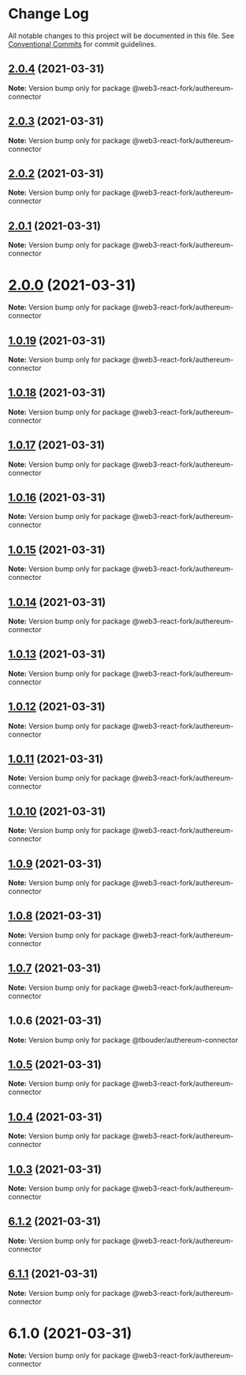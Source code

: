 # Change Log

All notable changes to this project will be documented in this file.
See [Conventional Commits](https://conventionalcommits.org) for commit guidelines.

## [2.0.4](https://github.com/TBouder/web3-react-fork/compare/@web3-react-fork/authereum-connector@2.0.3...@web3-react-fork/authereum-connector@2.0.4) (2021-03-31)

**Note:** Version bump only for package @web3-react-fork/authereum-connector





## [2.0.3](https://github.com/TBouder/web3-react-fork/compare/@web3-react-fork/authereum-connector@2.0.2...@web3-react-fork/authereum-connector@2.0.3) (2021-03-31)

**Note:** Version bump only for package @web3-react-fork/authereum-connector





## [2.0.2](https://github.com/TBouder/web3-react-fork/compare/@web3-react-fork/authereum-connector@2.0.1...@web3-react-fork/authereum-connector@2.0.2) (2021-03-31)

**Note:** Version bump only for package @web3-react-fork/authereum-connector





## [2.0.1](https://github.com/TBouder/web3-react-fork/compare/@web3-react-fork/authereum-connector@2.0.0...@web3-react-fork/authereum-connector@2.0.1) (2021-03-31)

**Note:** Version bump only for package @web3-react-fork/authereum-connector





# [2.0.0](https://github.com/TBouder/web3-react-fork/compare/@web3-react-fork/authereum-connector@1.0.19...@web3-react-fork/authereum-connector@2.0.0) (2021-03-31)

**Note:** Version bump only for package @web3-react-fork/authereum-connector





## [1.0.19](https://github.com/TBouder/web3-react-fork/compare/@web3-react-fork/authereum-connector@1.0.18...@web3-react-fork/authereum-connector@1.0.19) (2021-03-31)

**Note:** Version bump only for package @web3-react-fork/authereum-connector





## [1.0.18](https://github.com/TBouder/web3-react-fork/compare/@web3-react-fork/authereum-connector@1.0.17...@web3-react-fork/authereum-connector@1.0.18) (2021-03-31)

**Note:** Version bump only for package @web3-react-fork/authereum-connector





## [1.0.17](https://github.com/TBouder/web3-react-fork/compare/@web3-react-fork/authereum-connector@1.0.16...@web3-react-fork/authereum-connector@1.0.17) (2021-03-31)

**Note:** Version bump only for package @web3-react-fork/authereum-connector





## [1.0.16](https://github.com/TBouder/web3-react-fork/compare/@web3-react-fork/authereum-connector@1.0.15...@web3-react-fork/authereum-connector@1.0.16) (2021-03-31)

**Note:** Version bump only for package @web3-react-fork/authereum-connector





## [1.0.15](https://github.com/TBouder/web3-react-fork/compare/@web3-react-fork/authereum-connector@1.0.14...@web3-react-fork/authereum-connector@1.0.15) (2021-03-31)

**Note:** Version bump only for package @web3-react-fork/authereum-connector





## [1.0.14](https://github.com/TBouder/web3-react-fork/compare/@web3-react-fork/authereum-connector@1.0.13...@web3-react-fork/authereum-connector@1.0.14) (2021-03-31)

**Note:** Version bump only for package @web3-react-fork/authereum-connector





## [1.0.13](https://github.com/TBouder/web3-react-fork/compare/@web3-react-fork/authereum-connector@1.0.12...@web3-react-fork/authereum-connector@1.0.13) (2021-03-31)

**Note:** Version bump only for package @web3-react-fork/authereum-connector





## [1.0.12](https://github.com/TBouder/web3-react-fork/compare/@web3-react-fork/authereum-connector@1.0.11...@web3-react-fork/authereum-connector@1.0.12) (2021-03-31)

**Note:** Version bump only for package @web3-react-fork/authereum-connector





## [1.0.11](https://github.com/TBouder/web3-react-fork/compare/@web3-react-fork/authereum-connector@1.0.10...@web3-react-fork/authereum-connector@1.0.11) (2021-03-31)

**Note:** Version bump only for package @web3-react-fork/authereum-connector





## [1.0.10](https://github.com/TBouder/web3-react-fork/compare/@web3-react-fork/authereum-connector@1.0.9...@web3-react-fork/authereum-connector@1.0.10) (2021-03-31)

**Note:** Version bump only for package @web3-react-fork/authereum-connector





## [1.0.9](https://github.com/TBouder/web3-react-fork/compare/@web3-react-fork/authereum-connector@1.0.8...@web3-react-fork/authereum-connector@1.0.9) (2021-03-31)

**Note:** Version bump only for package @web3-react-fork/authereum-connector





## [1.0.8](https://github.com/TBouder/web3-react-fork/compare/@web3-react-fork/authereum-connector@1.0.7...@web3-react-fork/authereum-connector@1.0.8) (2021-03-31)

**Note:** Version bump only for package @web3-react-fork/authereum-connector





## [1.0.7](https://github.com/TBouder/web3-react-fork/compare/@web3-react-fork/authereum-connector@1.0.5...@web3-react-fork/authereum-connector@1.0.7) (2021-03-31)

**Note:** Version bump only for package @web3-react-fork/authereum-connector





## 1.0.6 (2021-03-31)

**Note:** Version bump only for package @tbouder/authereum-connector





## [1.0.5](https://github.com/TBouder/web3-react-fork/compare/@web3-react-fork/authereum-connector@1.0.4...@web3-react-fork/authereum-connector@1.0.5) (2021-03-31)

**Note:** Version bump only for package @web3-react-fork/authereum-connector





## [1.0.4](https://github.com/TBouder/web3-react-fork/compare/@web3-react-fork/authereum-connector@1.0.3...@web3-react-fork/authereum-connector@1.0.4) (2021-03-31)

**Note:** Version bump only for package @web3-react-fork/authereum-connector





## [1.0.3](https://github.com/TBouder/web3-react-fork/compare/@web3-react-fork/authereum-connector@6.1.2...@web3-react-fork/authereum-connector@1.0.3) (2021-03-31)

**Note:** Version bump only for package @web3-react-fork/authereum-connector





## [6.1.2](https://github.com/TBouder/web3-react-fork/compare/@web3-react-fork/authereum-connector@6.1.1...@web3-react-fork/authereum-connector@6.1.2) (2021-03-31)

**Note:** Version bump only for package @web3-react-fork/authereum-connector





## [6.1.1](https://github.com/TBouder/web3-react-fork/compare/@web3-react-fork/authereum-connector@6.1.0...@web3-react-fork/authereum-connector@6.1.1) (2021-03-31)

**Note:** Version bump only for package @web3-react-fork/authereum-connector





# 6.1.0 (2021-03-31)

**Note:** Version bump only for package @web3-react-fork/authereum-connector
